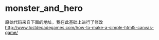 # monster_and_hero
原始代码来自下面的地址，我在此基础上进行了修改
http://www.lostdecadegames.com/how-to-make-a-simple-html5-canvas-game/